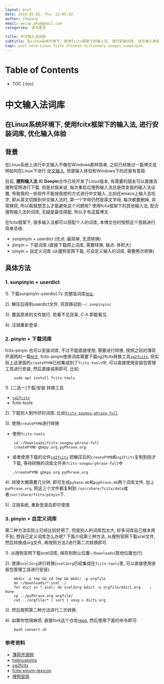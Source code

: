 ```yaml
---
layout: post
date: 2019-05-02, Thu, 22:05:32
author: Chopong
email: weisp.pku@gmail.com
categories: 读书笔记

title: 中文输入法词库
subtitle: 在Linux系统环境下, 使用fcitx框架下的输入法, 进行安装词库, 优化输入体验
tags: post note Linux fcitx Chinese dictionary sougou sunpinyin
---
```

# Table of Contents #
* TOC
{:toc}
# 中文输入法词库 #

## 在Linux系统环境下, 使用fcitx框架下的输入法, 进行安装词库, 优化输入体验 ##

## 背景 ##

在Linux系统上进行中文输入不像在Windows那样简单, 之前已经推过一篇博文说明如何在Linux下进行 [中文输入][6], 但是输入体验和Windows下的还是有差距.

目前, **搜狗输入法** 和 **Deepin**合作已经开发了Linux版本, 有需要的朋友可以直接去搜狗官网进行下载. 但是对我来说, 每次重启后搜狗输入法总是改变我的输入法设置, 导致我的一些软件不能按我想的方式进行中文输入, 比如在emacs上输入会吃字, 即从英文切换到中文输入法时, 第一个字母仍然是英文字母, 每次都要删掉, 非常麻烦, 所以我就想怎么才能避免这个问题呢? 使用fcitx框架下的其他输入法, 配合搜狗输入法的词库, 无疑是最佳搭配, 所以才有这篇博文.

在fcitx框架下, 很多输入法都可以搭配个人的词库, 本博文也时按照这个思路进行简单总结:

* sunpinyin + userdict (优点: 最简单, 无须转换)
* pinyin + 下载词库 (直接下载网上词库, 需要转换, 缺点: 体积大)
* pinyin + 自定义词库 (从搜狗官网下载, 可自定义输入的词库, 需要两次转换)

## 具体方法 ##

### 1. sunpinyin + userdict ###

1). 下载sunpinyin-userdict.7z 完整版词库[`地址`][2];

2). 解压后得到userdict文件, 将其移动到 `~/.sunpinyin/`

3). 覆盖原来的文件就行, 若看不见目录, C-h 即能看见.

4). 注销重新登录.

### 2. pinyin + 下载词库 ###

fcitx-pinyin 也可以安装词库, 不过不能直接使用, 需要进行转换, 按照之前的薄荷开源网的一篇[`帖子`][1], fcitx-pinyin使用词库需要下载sg2fcitx转换工具[`sg2fcitx`][3], 但实际上这里面的`createPYMB`已经集成到了`fcitx-tools`中, 可以直接使用安装包管理工具进行安装, 然后直接调用即可, 比如:

``` shell
    sudo apt install fcitx-tools
```

1). [二选一]下载/安装 转换工具

* [`sg2fcitx`][3]
* fcitx-tools

2). 下载别人制作好的词库, 比如[`fcitx-sougou-phrase-full`][2]

3). 使用`createPYMB`进行转换

* 使用`fcitx-tools`
``` shell
    cd ~/Downloads/fcitx-sougou-phrase-full
    createPYMB gbkpy.org pyPhrase.org
```

* 或者使用下载的文件[`sg2fcitx`][3]
  把解压后的`createPYMB`和`sg2fcitx`复制到刚才下载, 等待转换的词库文件夹`fcitx-sougou-phrase-full`中

 ``` shell
    ./createPYMB gbkpy.org pyPhrase.org
```

4). 转换大概需要几分钟, 即可生成`pybase.mb`和`pyphrase.mb`两个词库文件, 加上`pyPhrase.org`, 把这三个文件都复制到 `/usr/share/fcitx/data`或者`/usr/share/fcitx/pinyin`下.

5). 注销系统, 重新登录后即可使用.

### 3. pinyin + 自定义词库 ###

第二种方法实际上已经比较好用了, 但是别人的词库包太大, 好多词库自己根本用不到, 想自己定义词库怎么办呢? 下面介绍第三种方法, 从搜狗官网下载scel文件, 然后转换成org文件, 再按照方法2进行第二次转换即可.

1). 从搜狗官网下载scel词库, 保存到默认位置`~/Downloads`(其他位置也行)

2). 使用`scel2org`进行转换(`scel2org`已经集成在`fcitx-tools`里, 可以直接使用安装包管理工具进行安装).

``` shell
    mkdir -p tmp && cd tmp && mkdir -p orgfile
    mv ~/Downloads/*.scel ./
    for dict in *.scel; do scel2org $dict -o orgfile/$dict.org    ; done
    cp ../pyPhrase.org orgfile/
    cat ../orgfile/* | sort | uniq > dicts.org
```

3). 然后按照第二种方法进行二次转换.

4). 如果你觉得麻烦, 直接fork这个仓库[repo][7], 然后使用下面的命令即可:

``` shell
    bash convert.sh
```

### 参考资料 ###



* [薄荷开源网][1]
* [hslinuxextra][2]
* [sg2fcitx][3]
* [fcitx-pinyin-lexicon][4]
* [搜狗官网][5]

[1]:http://www.mintos.org/skill/fcitx-sougou.html
[2]:https://code.google.com/archive/p/hslinuxextra/downloads
[3]:http://code.google.com/p/sg2fcitx/downloads/list
[4]:https://github.com/AlessandroChen/fcitx-pinyin-lexicon
[5]:https://pinyin.sogou.com/dict/
[6]:https://chopong.github.io/note/2019/04/22/%E4%B8%AD%E6%96%87%E8%BE%93%E5%85%A5/
[7]:https://github.com/Chopong/fcitx-dict/tree/master
